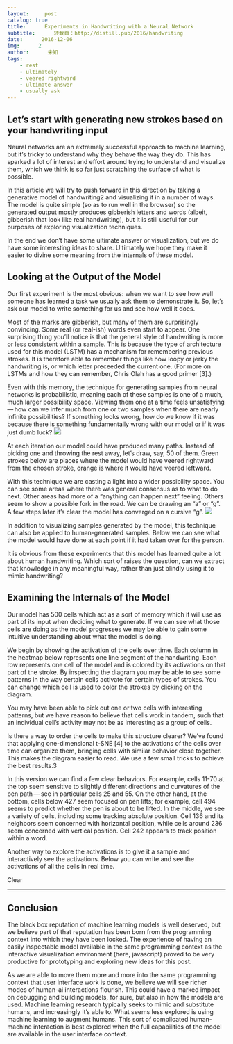 ```yaml
---
layout:     post
catalog: true
title:      Experiments in Handwriting with a Neural Network
subtitle:      转载自：http://distill.pub/2016/handwriting
date:      2016-12-06
img:      2
author:      未知
tags:
    - rest
    - ultimately
    - veered rightward
    - ultimate answer
    - usually ask
---
```


## Let’s start with generating new strokes based on your handwriting input

 Neural networks are an extremely successful approach to machine learning, but it’s tricky to understand why they behave the way they do. This has sparked a lot of interest and effort around trying to understand and visualize them, which we think is so far just scratching the surface of what is possible.

In this article we will try to push forward in this direction by taking a generative model of handwriting2 and visualizing it in a number of ways. The model is quite simple (so as to run well in the browser) so the generated output mostly produces gibberish letters and words (albeit, gibberish that look like real handwriting), but it is still useful for our purposes of exploring visualization techniques.

In the end we don’t have some ultimate answer or visualization, but we do have some interesting ideas to share. Ultimately we hope they make it easier to divine some meaning from the internals of these model.

## Looking at the Output of the Model

Our first experiment is the most obvious: when we want to see how well someone has learned a task we usually ask them to demonstrate it. So, let’s ask our model to write something for us and see how well it does.

Most of the marks are gibberish, but many of them are surprisingly convincing. Some real (or real-ish) words even start to appear. One surprising thing you’ll notice is that the general style of handwriting is more or less consistent within a sample. This is because the type of architecture used for this model (LSTM) has a mechanism for remembering previous strokes. It is therefore able to remember things like how loopy or jerky the handwriting is, or which letter preceeded the current one. (For more on LSTMs and how they can remember, Chris Olah has a good primer [3].)

Even with this memory, the technique for generating samples from neural networks is probabilistic, meaning each of these samples is one of a much, much larger possibility space. Viewing them one at a time feels unsatisfying — how can we infer much from one or two samples when there are nearly infinite possibilities? If something looks wrong, how do we know if it was because there is something fundamentally wrong with our model or if it was just dumb luck?
![](http://distill.pub/2016/assets/color-key.svg)


At each iteration our model could have produced many paths. Instead of picking one and throwing the rest away, let’s draw, say, 50 of them. Green strokes below are places where the model would have veered rightward from the chosen stroke, orange is where it would have veered leftward.

With this technique we are casting a light into a wider possibility space. You can see some areas where there was general consensus as to what to do next. Other areas had more of a “anything can happen next” feeling. Others seem to show a possible fork in the road. We can be drawing an “a” or “g”. A few steps later it’s clear the model has converged on a cursive “g”.
![](http://distill.pub/2016/assets/color-key.svg)


In addition to visualizing samples generated by the model, this technique can also be applied to human-generated samples. Below we can see what the model would have done at each point if it had taken over for the person.

It is obvious from these experiments that this model has learned quite a lot about human handwriting. Which sort of raises the question, can we extract that knowledge in any meaningful way, rather than just blindly using it to mimic handwriting?

## Examining the Internals of the Model

Our model has 500 cells which act as a sort of memory which it will use as part of its input when deciding what to generate. If we can see what those cells are doing as the model progresses we may be able to gain some intuitive understanding about what the model is doing.

We begin by showing the activation of the cells over time. Each column in the heatmap below represents one line segment of the handwriting. Each row represents one cell of the model and is colored by its activations on that part of the stroke. By inspecting the diagram you may be able to see some patterns in the way certain cells activate for certain types of strokes. You can change which cell is used to color the strokes by clicking on the diagram.

You may have been able to pick out one or two cells with interesting patterns, but we have reason to believe that cells work in tandem, such that an individual cell’s activity may not be as interesting as a group of cells.

Is there a way to order the cells to make this structure clearer? We’ve found that applying one-dimensional t-SNE [4] to the activations of the cells over time can organize them, bringing cells with similar behavior close together. This makes the diagram easier to read. We use a few small tricks to achieve the best results.3

In this version we can find a few clear behaviors. For example, cells 11-70 at the top seem sensitive to slightly different directions and curvatures of the pen path — see in particular cells 25 and 55. On the other hand, at the bottom, cells below 427 seem focused on pen lifts; for example, cell 494 seems to predict whether the pen is about to be lifted. In the middle, we see a variety of cells, including some tracking absolute position. Cell 136 and its neighbors seem concerned with horizontal position, while cells around 236 seem concerned with vertical position. Cell 242 appears to track position within a word. 

Another way to explore the activations is to give it a sample and interactively see the activations. Below you can write and see the activations of all the cells in real time.


Clear


---

## Conclusion

The black box reputation of machine learning models is well deserved, but we believe part of that reputation has been born from the programming context into which they have been locked. The experience of having an easily inspectable model available in the same programming context as the interactive visualization environment (here, javascript) proved to be very productive for prototyping and exploring new ideas for this post.

As we are able to move them more and more into the same programming context that user interface work is done, we believe we will see richer modes of human-ai interactions flourish. This could have a marked impact on debugging and building models, for sure, but also in how the models are used. Machine learning research typically seeks to mimic and substitute humans, and increasingly it’s able to. What seems less explored is using machine learning to augment humans. This sort of complicated human-machine interaction is best explored when the full capabilities of the model are available in the user interface context.
